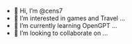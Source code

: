 - 👋 Hi, I’m @cens7
- 👀 I’m interested in games and Travel ...
- 🌱 I’m currently learning OpenGPT ...
- 💞️ I’m looking to collaborate on ...

<!---
cens7/cens7 is a ✨ special ✨ repository because its `README.md` (this file) appears on your GitHub profile.
You can click the Preview link to take a look at your changes.
--->
